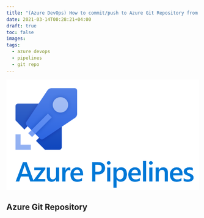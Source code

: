 ```yaml
---
title: "(Azure DevOps) How to commit/push to Azure Git Repository from Azure Pipeline"
date: 2021-03-14T00:28:21+04:00
draft: true
toc: false
images:
tags:
  - azure devops
  - pipelines
  - git repo
---
```

![azure](/azure-pipelines.png)
## Azure Git Repository
